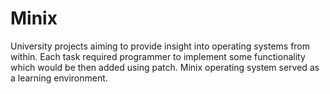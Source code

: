 # Minix
University projects aiming to provide insight into operating systems from within.
Each task required programmer to implement some functionality which would be then added using patch.
Minix operating system served as a learning environment.
